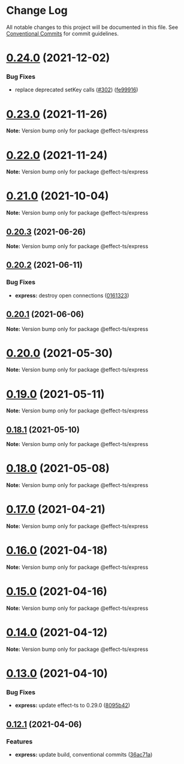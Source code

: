 # Change Log

All notable changes to this project will be documented in this file.
See [Conventional Commits](https://conventionalcommits.org) for commit guidelines.

# [0.24.0](https://github.com/Effect-TS/express/compare/@effect-ts/express@0.23.0...@effect-ts/express@0.24.0) (2021-12-02)


### Bug Fixes

* replace deprecated setKey calls ([#302](https://github.com/Effect-TS/express/issues/302)) ([fe99916](https://github.com/Effect-TS/express/commit/fe999162ff9139abdeaaf758aa32ad2e576d84dd))





# [0.23.0](https://github.com/Effect-TS/express/compare/@effect-ts/express@0.22.0...@effect-ts/express@0.23.0) (2021-11-26)

**Note:** Version bump only for package @effect-ts/express





# [0.22.0](https://github.com/Effect-TS/express/compare/@effect-ts/express@0.21.0...@effect-ts/express@0.22.0) (2021-11-24)

**Note:** Version bump only for package @effect-ts/express





# [0.21.0](https://github.com/Effect-TS/express/compare/@effect-ts/express@0.20.3...@effect-ts/express@0.21.0) (2021-10-04)

**Note:** Version bump only for package @effect-ts/express





## [0.20.3](https://github.com/Effect-TS/express/compare/@effect-ts/express@0.20.2...@effect-ts/express@0.20.3) (2021-06-26)

**Note:** Version bump only for package @effect-ts/express





## [0.20.2](https://github.com/Effect-TS/express/compare/@effect-ts/express@0.20.1...@effect-ts/express@0.20.2) (2021-06-11)


### Bug Fixes

* **express:** destroy open connections ([0161323](https://github.com/Effect-TS/express/commit/01613230a0e59518f7db1e0be5fa6af459aca220))





## [0.20.1](https://github.com/Effect-TS/express/compare/@effect-ts/express@0.20.0...@effect-ts/express@0.20.1) (2021-06-06)

**Note:** Version bump only for package @effect-ts/express





# [0.20.0](https://github.com/Effect-TS/express/compare/@effect-ts/express@0.19.0...@effect-ts/express@0.20.0) (2021-05-30)

**Note:** Version bump only for package @effect-ts/express





# [0.19.0](https://github.com/Effect-TS/express/compare/@effect-ts/express@0.18.1...@effect-ts/express@0.19.0) (2021-05-11)

**Note:** Version bump only for package @effect-ts/express





## [0.18.1](https://github.com/Effect-TS/express/compare/@effect-ts/express@0.18.0...@effect-ts/express@0.18.1) (2021-05-10)

**Note:** Version bump only for package @effect-ts/express





# [0.18.0](https://github.com/Effect-TS/express/compare/@effect-ts/express@0.17.0...@effect-ts/express@0.18.0) (2021-05-08)

**Note:** Version bump only for package @effect-ts/express





# [0.17.0](https://github.com/Effect-TS/express/compare/@effect-ts/express@0.16.0...@effect-ts/express@0.17.0) (2021-04-21)

**Note:** Version bump only for package @effect-ts/express





# [0.16.0](https://github.com/Effect-TS/express/compare/@effect-ts/express@0.15.0...@effect-ts/express@0.16.0) (2021-04-18)

**Note:** Version bump only for package @effect-ts/express





# [0.15.0](https://github.com/Effect-TS/express/compare/@effect-ts/express@0.14.0...@effect-ts/express@0.15.0) (2021-04-16)

**Note:** Version bump only for package @effect-ts/express





# [0.14.0](https://github.com/Effect-TS/express/compare/@effect-ts/express@0.13.0...@effect-ts/express@0.14.0) (2021-04-12)

**Note:** Version bump only for package @effect-ts/express





# [0.13.0](https://github.com/Effect-TS/express/compare/@effect-ts/express@0.12.1...@effect-ts/express@0.13.0) (2021-04-10)


### Bug Fixes

* **express:** update effect-ts to 0.29.0 ([8095b42](https://github.com/Effect-TS/express/commit/8095b42855756833219509845a080bcf45a08ed0))





## [0.12.1](https://github.com/Effect-TS/express/compare/@effect-ts/express@0.12.0...@effect-ts/express@0.12.1) (2021-04-06)


### Features

* **express:** update build, conventional commits ([36ac71a](https://github.com/Effect-TS/express/commit/36ac71a41ec598d15189abc0075c2176ac5ba5a4))
